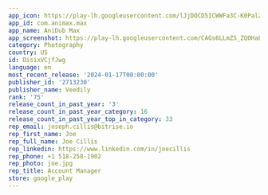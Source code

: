 ```yaml
---
app_icon: https://play-lh.googleusercontent.com/lJjDOCD5ICWWFa3C-K0PalZcnRM03OANwjfKVhHxCIBB57q8fslMMnHKHafk9Q4LUFjd
app_id: com.animax.max
app_name: AniDub Max
app_screenshot: https://play-lh.googleusercontent.com/CAGs6LLmZS_ZQOHaLoFsMyMDMNdTpJwc4_RV4GSBbPiD1e3neAON_Bq57WiWKmdJjA
category: Photography
country: US
id: DisixVCjfJwg
language: en
most_recent_release: '2024-01-17T00:00:00'
publisher_id: '2713230'
publisher_name: Veedily
rank: '75'
release_count_in_past_year: '3'
release_count_in_past_year_category: 16
release_count_in_past_year_top_in_category: 33
rep_email: joseph.cillis@bitrise.io
rep_first_name: Joe
rep_full_name: Joe Cillis
rep_linkedin: https://www.linkedin.com/in/joecillis
rep_phone: +1 518-258-1902
rep_photo: joe.jpg
rep_title: Account Manager
store: google_play
---
```


